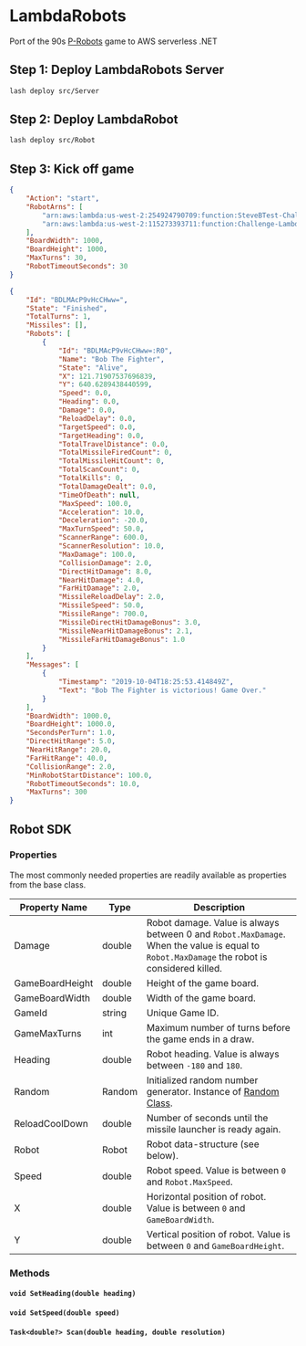# LambdaRobots

Port of the 90s [P-Robots](https://corewar.co.uk/probots.htm) game to AWS serverless .NET

## Step 1: Deploy LambdaRobots Server

```bash
lash deploy src/Server
```

## Step 2: Deploy LambdaRobot

```bash
lash deploy src/Robot
```

## Step 3: Kick off game

```json
{
    "Action": "start",
    "RobotArns": [
        "arn:aws:lambda:us-west-2:254924790709:function:SteveBTest-Challenge-LambdaRobots-Ro-RobotFunction-1CVA9K57UVTMV",
        "arn:aws:lambda:us-west-2:115273393711:function:Challenge-LambdaRobots-Robot-RobotFunction-1LVT90DMNW57D"
    ],
    "BoardWidth": 1000,
    "BoardHeight": 1000,
    "MaxTurns": 30,
    "RobotTimeoutSeconds": 30
}
```


```json
{
    "Id": "BDLMAcP9vHcCHww=",
    "State": "Finished",
    "TotalTurns": 1,
    "Missiles": [],
    "Robots": [
        {
            "Id": "BDLMAcP9vHcCHww=:R0",
            "Name": "Bob The Fighter",
            "State": "Alive",
            "X": 121.71907537696839,
            "Y": 640.6289438440599,
            "Speed": 0.0,
            "Heading": 0.0,
            "Damage": 0.0,
            "ReloadDelay": 0.0,
            "TargetSpeed": 0.0,
            "TargetHeading": 0.0,
            "TotalTravelDistance": 0.0,
            "TotalMissileFiredCount": 0,
            "TotalMissileHitCount": 0,
            "TotalScanCount": 0,
            "TotalKills": 0,
            "TotalDamageDealt": 0.0,
            "TimeOfDeath": null,
            "MaxSpeed": 100.0,
            "Acceleration": 10.0,
            "Deceleration": -20.0,
            "MaxTurnSpeed": 50.0,
            "ScannerRange": 600.0,
            "ScannerResolution": 10.0,
            "MaxDamage": 100.0,
            "CollisionDamage": 2.0,
            "DirectHitDamage": 8.0,
            "NearHitDamage": 4.0,
            "FarHitDamage": 2.0,
            "MissileReloadDelay": 2.0,
            "MissileSpeed": 50.0,
            "MissileRange": 700.0,
            "MissileDirectHitDamageBonus": 3.0,
            "MissileNearHitDamageBonus": 2.1,
            "MissileFarHitDamageBonus": 1.0
        }
    ],
    "Messages": [
        {
            "Timestamp": "2019-10-04T18:25:53.414849Z",
            "Text": "Bob The Fighter is victorious! Game Over."
        }
    ],
    "BoardWidth": 1000.0,
    "BoardHeight": 1000.0,
    "SecondsPerTurn": 1.0,
    "DirectHitRange": 5.0,
    "NearHitRange": 20.0,
    "FarHitRange": 40.0,
    "CollisionRange": 2.0,
    "MinRobotStartDistance": 100.0,
    "RobotTimeoutSeconds": 10.0,
    "MaxTurns": 300
}
```

## Robot SDK

### Properties

The most commonly needed properties are readily available as properties from the base class.

|Property Name      |Type       |Description |
|-------------------|-----------|------------|
|Damage             |double     |Robot damage. Value is always between 0 and `Robot.MaxDamage`. When the value is equal to `Robot.MaxDamage` the robot is considered killed. |
|GameBoardHeight    |double     |Height of the game board. |
|GameBoardWidth     |double     |Width of the game board. |
|GameId             |string     |Unique Game ID. |
|GameMaxTurns       |int        |Maximum number of turns before the game ends in a draw. |
|Heading            |double     |Robot heading. Value is always between `-180` and `180`. |
|Random             |Random     |Initialized random number generator. Instance of [Random Class](https://docs.microsoft.com/en-us/dotnet/api/system.random?view=netstandard-2.0). |
|ReloadCoolDown     |double     |Number of seconds until the missile launcher is ready again. |
|Robot              |Robot      |Robot data-structure (see below). |
|Speed              |double     |Robot speed. Value is between `0` and `Robot.MaxSpeed`. |
|X                  |double     |Horizontal position of robot. Value is between `0` and `GameBoardWidth`. |
|Y                  |double     |Vertical position of robot. Value is between `0` and `GameBoardHeight`. |

### Methods

#### `void SetHeading(double heading)`

#### `void SetSpeed(double speed)`

#### `Task<double?> Scan(double heading, double resolution)`
